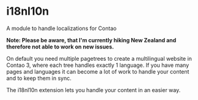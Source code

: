 # i18nl10n
A module to handle localizations for Contao

**Note: Please be aware, that I'm currently hiking New Zealand and therefore not able to work on new issues.**

On default you need multiple pagetrees to create a multilingual website in Contao 3, where each tree handles exactly 1 language. If you have many pages and languages it can become a lot of work to handle your content and to keep them in sync.

The i18nl10n extension lets you handle your content in an easier way.
